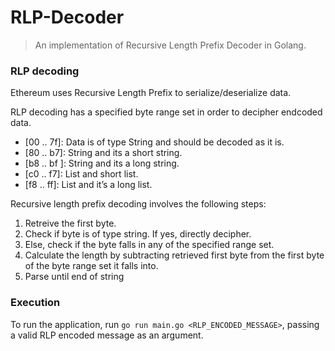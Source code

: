 # RLP-Decoder
> An implementation of Recursive Length Prefix Decoder in Golang.

### RLP decoding
Ethereum uses Recursive Length Prefix to serialize/deserialize data.

RLP decoding has a specified byte range set in order to decipher endcoded data.
- [00 .. 7f]: Data is of type String and should be decoded as it is.
- [80 .. b7]: String and its a short string.
- [b8 .. bf ]: String and its a long string.
- [c0 .. f7]: List and short list.
- [f8 .. ff]: List and it’s a long list.

Recursive length prefix decoding involves the following steps:
1. Retreive the first byte.
2. Check if byte is of type string. If yes, directly decipher.
3. Else, check if the byte falls in any of the specified range set.
4. Calculate the length by subtracting retrieved first byte from the first byte of the byte range set it falls into.
5. Parse until end of string

### Execution
To run the application, run `go run main.go <RLP_ENCODED_MESSAGE>`, passing a valid RLP encoded message as an argument. 